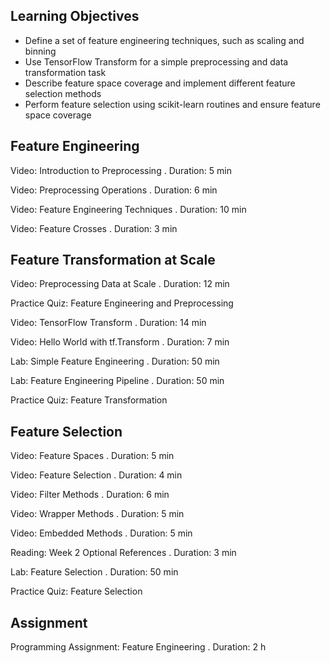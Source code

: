 ## Learning Objectives

* Define a set of feature engineering techniques, such as scaling and binning
* Use TensorFlow Transform for a simple preprocessing and data transformation task
* Describe feature space coverage and implement different feature selection methods
* Perform feature selection using scikit-learn routines and ensure feature space coverage

## Feature Engineering

Video: Introduction to Preprocessing . Duration: 5 min

Video: Preprocessing Operations . Duration: 6 min

Video: Feature Engineering Techniques . Duration: 10 min

Video: Feature Crosses . Duration: 3 min

## Feature Transformation at Scale

Video: Preprocessing Data at Scale . Duration: 12 min

Practice Quiz: Feature Engineering and Preprocessing

Video: TensorFlow Transform . Duration: 14 min

Video: Hello World with tf.Transform . Duration: 7 min

Lab: Simple Feature Engineering . Duration: 50 min

Lab: Feature Engineering Pipeline . Duration: 50 min

Practice Quiz: Feature Transformation

## Feature Selection

Video: Feature Spaces . Duration: 5 min

Video: Feature Selection . Duration: 4 min

Video: Filter Methods . Duration: 6 min

Video: Wrapper Methods . Duration: 5 min

Video: Embedded Methods . Duration: 5 min

Reading: Week 2 Optional References . Duration: 3 min

Lab: Feature Selection . Duration: 50 min

Practice Quiz: Feature Selection

## Assignment

Programming Assignment: Feature Engineering . Duration: 2 h
